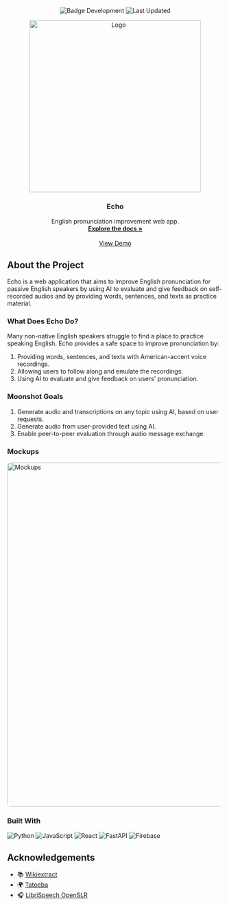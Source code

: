 <p align="center">
   <img src="https://img.shields.io/badge/STATUS-%20Development-green" alt="Badge Development"/>
   <img src="https://img.shields.io/badge/Last%20Updated-April-blue" alt="Last Updated"/>
</p>

<p align="center">
  <a href="https://github.com/othneildrew/Best-README-Template">
    <img src="https://github.com/user-attachments/assets/885011ba-f58a-429a-9f8b-db39b6f2d227" alt="Logo" width="400" />
  </a>
</p>

<h3 align="center">Echo</h3>

<p align="center">
  English pronunciation improvement web app.
  <br />
  <a href="#"><strong>Explore the docs »</strong></a>
  <br />
  <br />
  <a href="#">View Demo</a>
</p>

## About the Project

Echo is a web application that aims to improve English pronunciation for passive English speakers by using AI to evaluate and give feedback on self-recorded audios and by providing words, sentences, and texts as practice material.

### What Does Echo Do?

Many non-native English speakers struggle to find a place to practice speaking English. Echo provides a safe space to improve pronunciation by:

1. Providing words, sentences, and texts with American-accent voice recordings.
2. Allowing users to follow along and emulate the recordings.
3. Using AI to evaluate and give feedback on users' pronunciation.

### Moonshot Goals

1. Generate audio and transcriptions on any topic using AI, based on user requests.  
2. Generate audio from user-provided text using AI.  
3. Enable peer-to-peer evaluation through audio message exchange.

### Mockups

<img src="https://github.com/user-attachments/assets/5ec0c31f-e833-49ac-bbbc-11a4136e832c" alt="Mockups" style="border-radius: 8px;" width="800"/>

### Built With

![Python](https://img.shields.io/badge/-Python-3776AB?style=for-the-badge&logo=python&logoColor=white)
![JavaScript](https://img.shields.io/badge/-JavaScript-F7DF1E?style=for-the-badge&logo=javascript&logoColor=black)
![React](https://img.shields.io/badge/-React-20232A?style=for-the-badge&logo=react&logoColor=61DAFB)
![FastAPI](https://img.shields.io/badge/-FastAPI-009688?style=for-the-badge&logo=fastapi&logoColor=white)
![Firebase](https://img.shields.io/badge/-Firebase-FFCA28?style=for-the-badge&logo=firebase&logoColor=black)

## Acknowledgements

- 📚 [Wikiextract](https://github.com/tatuylonen/wiktextract)  
- 🌍 [Tatoeba](https://tatoeba.org/en/about)  
- 🎧 [LibriSpeech OpenSLR](http://www.openslr.org/12)
